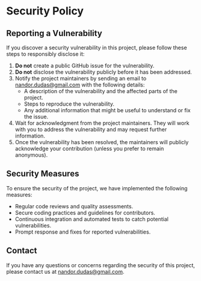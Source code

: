 # Security Policy

## Reporting a Vulnerability

If you discover a security vulnerability in this project, please follow these steps to responsibly disclose it:

1. **Do not** create a public GitHub issue for the vulnerability.
2. **Do not** disclose the vulnerability publicly before it has been addressed.
3. Notify the project maintainers by sending an email to [nandor.dudas@gmail.com](mailto:nandor.dudas@gmail.com) with the following details:
    - A description of the vulnerability and the affected parts of the project.
    - Steps to reproduce the vulnerability.
    - Any additional information that might be useful to understand or fix the issue.
4. Wait for acknowledgment from the project maintainers. They will work with you to address the vulnerability and may request further information.
5. Once the vulnerability has been resolved, the maintainers will publicly acknowledge your contribution (unless you prefer to remain anonymous).

## Security Measures

To ensure the security of the project, we have implemented the following measures:

- Regular code reviews and quality assessments.
- Secure coding practices and guidelines for contributors.
- Continuous integration and automated tests to catch potential vulnerabilities.
- Prompt response and fixes for reported vulnerabilities.

## Contact

If you have any questions or concerns regarding the security of this project, please contact us at [nandor.dudas@gmail.com](mailto:nandor.dudas@gmail.com).

